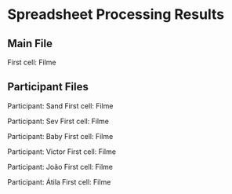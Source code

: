 # Spreadsheet Processing Results

## Main File

First cell: Filme

## Participant Files

Participant: Sand
First cell: Filme

Participant: Sev
First cell: Filme

Participant: Baby
First cell: Filme

Participant: Victor
First cell: Filme

Participant: João
First cell: Filme

Participant: Átila
First cell: Filme

